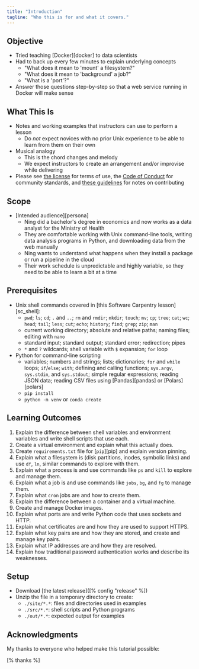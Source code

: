 ```yaml
---
title: "Introduction"
tagline: "Who this is for and what it covers."
---
```


## Objective

-   Tried teaching [Docker][docker] to data scientists
-   Had to back up every few minutes to explain underlying concepts
    -   "What does it mean to 'mount' a filesystem?"
    -   "What does it mean to 'background' a job?"
    -   "What is a 'port'?"
-   Answer those questions step-by-step so that a web service running in Docker will make sense

## What This Is

-   Notes and working examples that instructors can use to perform a lesson
    -   Do *not* expect novices with no prior Unix experience to be able to learn from them on their own
-   Musical analogy
    -   This is the chord changes and melody
    -   We expect instructors to create an arrangement and/or improvise while delivering
-   Please see [the license](./license/) for terms of use,
    the [Code of Conduct](./conduct/) for community standards,
    and [these guidelines](./contributing/) for notes on contributing

## Scope

-   [Intended audience][persona]
    -   Ning did a bachelor's degree in economics
        and now works as a data analyst for the Ministry of Health
    -   They are comfortable working with Unix command-line tools,
        writing data analysis programs in Python,
	and downloading data from the web manually
    -   Ning wants to understand what happens when they install a package
	or run a pipeline in the cloud
    -   Their work schedule is unpredictable and highly variable,
        so they need to be able to learn a bit at a time

## Prerequisites

-   Unix shell commands covered in [this Software Carpentry lesson][sc_shell]:
    -   `pwd`; `ls`; `cd`; `.` and `..`; `rm` and `rmdir`; `mkdir`; `touch`;
        `mv`; `cp`; `tree`; `cat`; `wc`; `head`; `tail`; `less`; `cut`; `echo`;
        `history`; `find`; `grep`; `zip`; `man`
    -   current working directory; absolute and relative paths; naming files;
        editing with `nano`
    -   standard input; standard output; standard error; redirection; pipes
    -   `*` and `?` wildcards; shell variable with `$` expansion; `for` loop
-   Python for command-line scripting
    -   variables; numbers and strings; lists; dictionaries; `for` and `while` loops;
	    `if`/`else`; `with`; defining and calling functions; `sys.argv`, `sys.stdin`,
	    and `sys.stdout`; simple regular expressions; reading JSON data;
	    reading CSV files using [Pandas][pandas] or [Polars][polars]
    -   `pip install`
	-   `python -m venv` or `conda create`

## Learning Outcomes

1.  Explain the difference between shell variables and environment variables
    and write shell scripts that use each.
1.  Create a virtual environment and explain what this actually does.
1.  Create `requirements.txt` file for [`pip`][pip] and explain version pinning.
1.  Explain what a filesystem is (disk partitions, inodes, symbolic links)
    and use `df`, `ln`, similar commands to explore with them.
1.  Explain what a process is and use commands like `ps` and `kill` to explore and manage them.
1.  Explain what a job is and use commands like `jobs`, `bg`, and `fg` to manage them.
1.  Explain what `cron` jobs are and how to create them.
1.  Explain the difference between a container and a virtual machine.
1.  Create and manage Docker images.
1.  Explain what ports are and write Python code that uses sockets and HTTP.
1.  Explain what certificates are and how they are used to support HTTPS.
1.  Explain what key pairs are and how they are stored, and create and manage key pairs.
1.  Explain what IP addresses are and how they are resolved.
1.  Explain how traditional password authentication works and describe its weaknesses.

## Setup

-   Download [the latest release]([% config "release" %])
-   Unzip the file in a temporary directory to create:
    -   `./site/*.*`: files and directories used in examples
    -   `./src/*.*`: shell scripts and Python programs
    -   `./out/*.*`: expected output for examples

## Acknowledgments

My thanks to everyone who helped make this tutorial possible:

[% thanks %]
